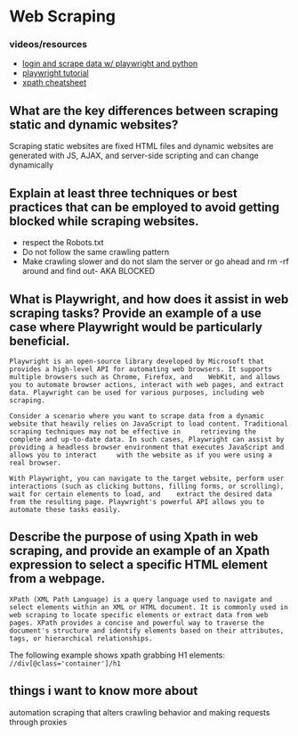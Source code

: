 # Web Scraping
### videos/resources
  - [login and scrape data w/ playwright and python](https://www.youtube.com/watch?v=H2-5ecFwHHQ&t=60s)
  - [playwright tutorial](https://www.youtube.com/watch?v=yp1o9biMMWU)
  - [xpath cheatsheet](https://devhints.io/xpath)
## What are the key differences between scraping static and dynamic websites?
  Scraping static websites are fixed HTML files and dynamic websites are generated with JS, AJAX, and server-side scripting and can change dynamically

## Explain at least three techniques or best practices that can be employed to avoid getting blocked while scraping websites.
- respect the Robots.txt
- Do not follow the same crawling pattern
- Make crawling slower and do not slam the server or go ahead and rm -rf around and find out- AKA BLOCKED

## What is Playwright, and how does it assist in web scraping tasks? Provide an example of a use case where Playwright would be particularly beneficial.

    Playwright is an open-source library developed by Microsoft that provides a high-level API for automating web browsers. It supports multiple browsers such as Chrome, Firefox, and    WebKit, and allows you to automate browser actions, interact with web pages, and extract data. Playwright can be used for various purposes, including web scraping.

    Consider a scenario where you want to scrape data from a dynamic website that heavily relies on JavaScript to load content. Traditional scraping techniques may not be effective in     retrieving the complete and up-to-date data. In such cases, Playwright can assist by providing a headless browser environment that executes JavaScript and allows you to interact     with the website as if you were using a real browser.

    With Playwright, you can navigate to the target website, perform user interactions (such as clicking buttons, filling forms, or scrolling), wait for certain elements to load, and    extract the desired data from the resulting page. Playwright's powerful API allows you to automate these tasks easily.

## Describe the purpose of using Xpath in web scraping, and provide an example of an Xpath expression to select a specific HTML element from a webpage.
    XPath (XML Path Language) is a query language used to navigate and select elements within an XML or HTML document. It is commonly used in web scraping to locate specific elements or extract data from web pages. XPath provides a concise and powerful way to traverse the document's structure and identify elements based on their attributes, tags, or hierarchical relationships.
  The following example shows xpath grabbing H1 elements:
  `//div[@class='container']/h1`

## things i want to know more about
  automation scraping that alters crawling behavior and making requests through proxies